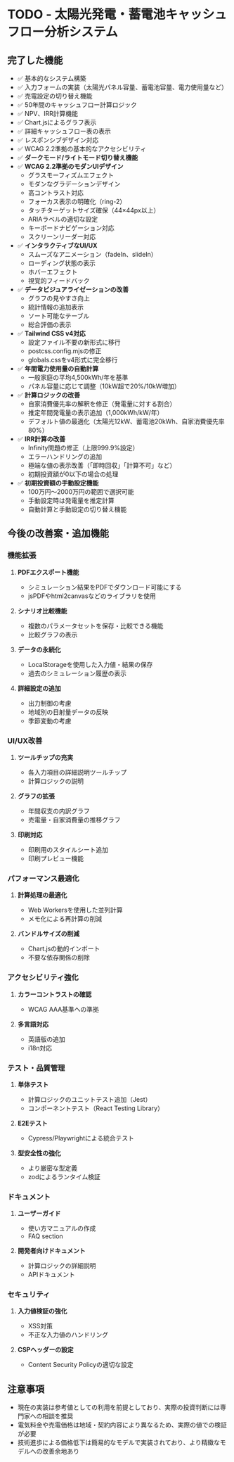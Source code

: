 # TODO - 太陽光発電・蓄電池キャッシュフロー分析システム

## 完了した機能
- ✅ 基本的なシステム構築
- ✅ 入力フォームの実装（太陽光パネル容量、蓄電池容量、電力使用量など）
- ✅ 売電設定の切り替え機能
- ✅ 50年間のキャッシュフロー計算ロジック
- ✅ NPV、IRR計算機能
- ✅ Chart.jsによるグラフ表示
- ✅ 詳細キャッシュフロー表の表示
- ✅ レスポンシブデザイン対応
- ✅ WCAG 2.2準拠の基本的なアクセシビリティ
- ✅ **ダークモード/ライトモード切り替え機能**
- ✅ **WCAG 2.2準拠のモダンUIデザイン**
  - グラスモーフィズムエフェクト
  - モダンなグラデーションデザイン
  - 高コントラスト対応
  - フォーカス表示の明確化（ring-2）
  - タッチターゲットサイズ確保（44×44px以上）
  - ARIAラベルの適切な設定
  - キーボードナビゲーション対応
  - スクリーンリーダー対応
- ✅ **インタラクティブなUI/UX**
  - スムーズなアニメーション（fadeIn、slideIn）
  - ローディング状態の表示
  - ホバーエフェクト
  - 視覚的フィードバック
- ✅ **データビジュアライゼーションの改善**
  - グラフの見やすさ向上
  - 統計情報の追加表示
  - ソート可能なテーブル
  - 総合評価の表示
- ✅ **Tailwind CSS v4対応**
  - 設定ファイル不要の新形式に移行
  - postcss.config.mjsの修正
  - globals.cssをv4形式に完全移行
- ✅ **年間電力使用量の自動計算**
  - 一般家庭の平均4,500kWh/年を基準
  - パネル容量に応じて調整（10kW超で20%/10kW増加）
- ✅ **計算ロジックの改善**
  - 自家消費優先率の解釈を修正（発電量に対する割合）
  - 推定年間発電量の表示追加（1,000kWh/kW/年）
  - デフォルト値の最適化（太陽光12kW、蓄電池20kWh、自家消費優先率80%）
- ✅ **IRR計算の改善**
  - Infinity問題の修正（上限999.9%設定）
  - エラーハンドリングの追加
  - 極端な値の表示改善（「即時回収」「計算不可」など）
  - 初期投資額が0以下の場合の処理
- ✅ **初期投資額の手動設定機能**
  - 100万円〜2000万円の範囲で選択可能
  - 手動設定時は発電量を推定計算
  - 自動計算と手動設定の切り替え機能

## 今後の改善案・追加機能

### 機能拡張
1. **PDFエクスポート機能**
   - シミュレーション結果をPDFでダウンロード可能にする
   - jsPDFやhtml2canvasなどのライブラリを使用

2. **シナリオ比較機能**
   - 複数のパラメータセットを保存・比較できる機能
   - 比較グラフの表示

3. **データの永続化**
   - LocalStorageを使用した入力値・結果の保存
   - 過去のシミュレーション履歴の表示

4. **詳細設定の追加**
   - 出力制御の考慮
   - 地域別の日射量データの反映
   - 季節変動の考慮

### UI/UX改善
1. **ツールチップの充実**
   - 各入力項目の詳細説明ツールチップ
   - 計算ロジックの説明

2. **グラフの拡張**
   - 年間収支の内訳グラフ
   - 売電量・自家消費量の推移グラフ

3. **印刷対応**
   - 印刷用のスタイルシート追加
   - 印刷プレビュー機能

### パフォーマンス最適化
1. **計算処理の最適化**
   - Web Workersを使用した並列計算
   - メモ化による再計算の削減

2. **バンドルサイズの削減**
   - Chart.jsの動的インポート
   - 不要な依存関係の削除

### アクセシビリティ強化
1. **カラーコントラストの確認**
   - WCAG AAA基準への準拠

2. **多言語対応**
   - 英語版の追加
   - i18n対応

### テスト・品質管理
1. **単体テスト**
   - 計算ロジックのユニットテスト追加（Jest）
   - コンポーネントテスト（React Testing Library）

2. **E2Eテスト**
   - Cypress/Playwrightによる統合テスト

3. **型安全性の強化**
   - より厳密な型定義
   - zodによるランタイム検証

### ドキュメント
1. **ユーザーガイド**
   - 使い方マニュアルの作成
   - FAQ section

2. **開発者向けドキュメント**
   - 計算ロジックの詳細説明
   - APIドキュメント

### セキュリティ
1. **入力値検証の強化**
   - XSS対策
   - 不正な入力値のハンドリング

2. **CSPヘッダーの設定**
   - Content Security Policyの適切な設定

## 注意事項
- 現在の実装は参考値としての利用を前提としており、実際の投資判断には専門家への相談を推奨
- 電気料金や売電価格は地域・契約内容により異なるため、実際の値での検証が必要
- 技術進歩による価格低下は簡易的なモデルで実装されており、より精緻なモデルへの改善余地あり 